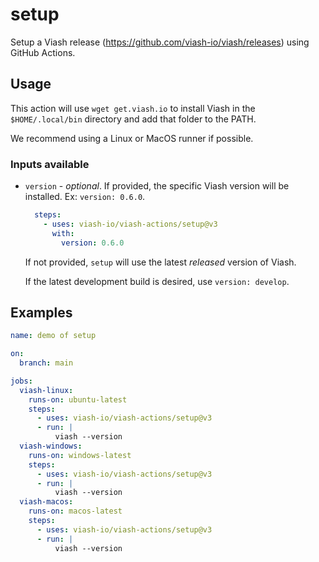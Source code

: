 # setup

Setup a Viash release (https://github.com/viash-io/viash/releases) using GitHub Actions.

## Usage

This action will use `wget get.viash.io` to install Viash in the `$HOME/.local/bin` directory and add that folder to the PATH.

We recommend using a Linux or MacOS runner if possible.

### Inputs available

* `version` - _optional_. If provided, the specific Viash version will be installed. Ex: `version: 0.6.0`.

  ```yaml
    steps:
      - uses: viash-io/viash-actions/setup@v3
        with:
          version: 0.6.0
  ```
  
  If not provided, `setup` will use the latest _released_ version of Viash.
  
  If the latest development build is desired, use `version: develop`.

## Examples

```yaml
name: demo of setup

on: 
  branch: main

jobs:
  viash-linux:
    runs-on: ubuntu-latest
    steps:
      - uses: viash-io/viash-actions/setup@v3
      - run: |
          viash --version
  viash-windows:
    runs-on: windows-latest
    steps:
      - uses: viash-io/viash-actions/setup@v3
      - run: |
          viash --version
  viash-macos:
    runs-on: macos-latest
    steps:
      - uses: viash-io/viash-actions/setup@v3
      - run: |
          viash --version
```

